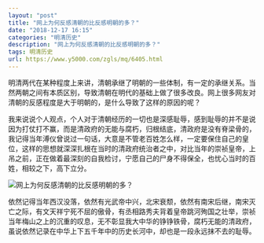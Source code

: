 ```yaml
---
layout: "post"
title: "网上为何反感清朝的比反感明朝的多？"
date: "2018-12-17 16:15"
categories: "明清历史"
description: "网上为何反感清朝的比反感明朝的多？"
tags: 明清历史
url: https://www.y5000.com/zgls/mq/6405.html
---
```






明清两代在某种程度上来讲，清朝承继了明朝的一些体制，有一定的承继关系。当然两朝之间有本质区别，导致清朝在明代的基础上做了很多改良。网上很多网友对清朝的反感程度是大于明朝的，是什么导致了这样的原因的呢？

我来说说个人观点，个人对于清朝经历的一切也是深感耻辱，感到耻辱的并不是说因为打仗打不赢，而是清政府的无能与腐朽，归根结底，清政府是没有脊梁骨的，我记得当年溥仪曾说过一句话，大意是不管老百姓怎么样，一定要保住自己的皇位，这样的思想就深深扎根在当时的清政府统治者之中，对比当年的崇祯皇帝，上吊之前，正在做着最深刻的自我检讨，宁愿自己的尸身不得保全，也忧心当时的百姓，相较之下，高下立分。

![网上为何反感清朝的比反感明朝的多？](/uploads/allimg/161202/6-161202133410611.JPG)

依然记得当年西汉没落，依然有光武帝中兴，北宋衰颓，依然有南宋后继，南宋灭亡之际，有文天祥宁死不屈的傲骨，有丞相路秀夫背着皇帝跳河殉国之壮举，崇祯当年梅山之上的沉重的叹息，无不彰显我大中华的铮铮铁骨，腐朽无能的清政府，虽说依然记录在中华上下五千年中的历史长河中，却也是一段永远抹不去的耻辱。
